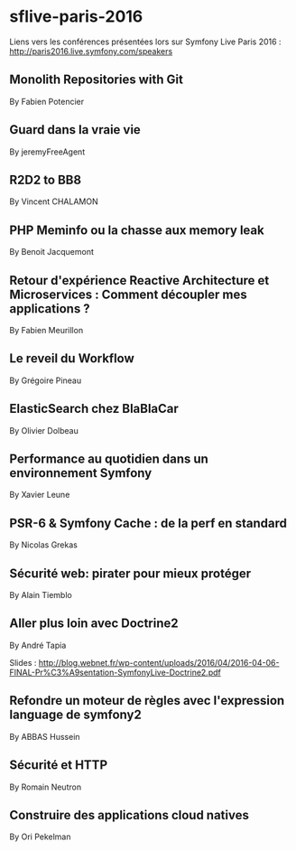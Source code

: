# sflive-paris-2016

Liens vers les conférences présentées lors sur Symfony Live Paris 2016 : http://paris2016.live.symfony.com/speakers


## Monolith Repositories with Git

By Fabien Potencier

## Guard dans la vraie vie

By jeremyFreeAgent

## R2D2 to BB8

By Vincent CHALAMON

## PHP Meminfo ou la chasse aux memory leak

By Benoit Jacquemont

## Retour d'expérience Reactive Architecture et Microservices : Comment découpler mes applications ?

By Fabien Meurillon

## Le reveil du Workflow

By Grégoire Pineau

## ElasticSearch chez BlaBlaCar

By Olivier Dolbeau

## Performance au quotidien dans un environnement Symfony

By Xavier Leune

## PSR-6 & Symfony Cache : de la perf en standard

By Nicolas Grekas

## Sécurité web: pirater pour mieux protéger

By Alain Tiemblo

## Aller plus loin avec Doctrine2

By André Tapia

Slides : http://blog.webnet.fr/wp-content/uploads/2016/04/2016-04-06-FINAL-Pr%C3%A9sentation-SymfonyLive-Doctrine2.pdf

## Refondre un moteur de règles avec l'expression language de symfony2

By ABBAS Hussein

## Sécurité et HTTP

By Romain Neutron

## Construire des applications cloud natives

By Ori Pekelman
